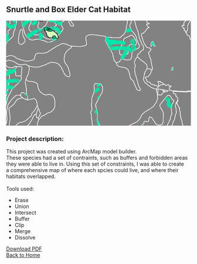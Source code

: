 ## Snurtle and Box Elder Cat Habitat

<img src="/images/snurtle2.png?raw=true"/>


### **Project description:** <br>
This project was created using ArcMap model builder.<br>
These species had a set of contraints, such as buffers and forbidden areas <br>
they were able to live in. Using this set of constraints, I was able to create <br>
a comprehensive map of where each spcies could live, and where their <br>
habitats overlapped. <br>
<br>
Tools used:
- Erase
- Union
- Intersect
- Buffer
- Clip
- Merge
- Dissolve

[Download PDF](/projects/Lab6_Part2.pdf)<br>
<a href="https://sophiepeet.github.io">Back to Home</a>
<!-- birds aren't real -->
